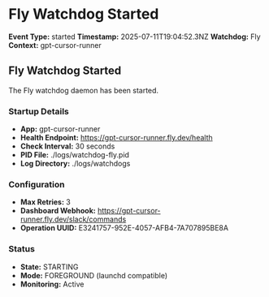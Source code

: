 # Fly Watchdog Started

**Event Type:** started
**Timestamp:** 2025-07-11T19:04:52.3NZ
**Watchdog:** Fly
**Context:** gpt-cursor-runner


## Fly Watchdog Started

The Fly watchdog daemon has been started.

### Startup Details
- **App:** gpt-cursor-runner
- **Health Endpoint:** https://gpt-cursor-runner.fly.dev/health
- **Check Interval:** 30 seconds
- **PID File:** ./logs/watchdog-fly.pid
- **Log Directory:** ./logs/watchdogs

### Configuration
- **Max Retries:** 3
- **Dashboard Webhook:** https://gpt-cursor-runner.fly.dev/slack/commands
- **Operation UUID:** E3241757-952E-4057-AFB4-7A707895BE8A

### Status
- **State:** STARTING
- **Mode:** FOREGROUND (launchd compatible)
- **Monitoring:** Active


